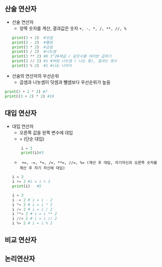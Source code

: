 ## 산술 연산자
* 산술 연산자
    * 양쪽 숫자를 계산, 결과값은 숫자
    ```+, -, *, /, **, //, % ```
    ``` py
    print(3 + 2)  #덧샘
    print(3 - 2)  #뺄샘
    print(3 * 2)  #곱셈
    print(3 / 2)  #나눗셈
    print(3 ** 2) #9 3^2#제곱 / 같은수를 여러번 곱하기
    print(3 // 2) #1 #버림 나눗셈 ( 나눈 몫), 결과는 정수
    print(3 % 2)  #1 #나눈 나머지
    ```
* 산술의 연산자의 우선순위
    * 곱셈과 나눗셈이 덧셈과 뺄셈보다 우선순위가 높음
```py
print(3 + 2 * 2) #7
print((3 + 2) * 2) #10
```

## 대입 연산자
* 대입 연산자
    * 오른쪽 값을 왼쪽 변수에 대입
    * = (단순 대입)
    ```py
        i = 3
        print(i)#3
    ```
    * ``` +=, -=, *=, /=, **=, //=, %= (계산 후 대입, 자기자신과 오른쪽 숫자를 계산 후 자기 자신에 대입)```
    ```py
    i = 3
    i += 2 #i = i + 2
    print(i)   #5

    i = 3
    i -= 2 # i = i - 2
    i *= 2 # i = i * 2
    i /= 2 # i = i / 2
    i **= 2 # i = i ** 2
    i //= 2 # i = i // 2
    i %= 2 # i = i % 2
    ```
    
## 비교 연산자

## 논리연산자